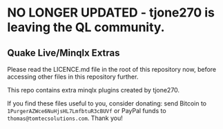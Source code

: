 # NO LONGER UPDATED - tjone270 is leaving the QL community.

## Quake Live/Minqlx Extras

Please read the LICENCE.md file in the root of this repository now, before accessing other files in this repository further.

This repo contains extra minqlx plugins created by tjone270.

If you find these files useful to you, consider donating: send Bitcoin to `1PurgerAZWce6NuHjsHL7LmfbtuR3cBUVf` or PayPal funds to `thomas@tomtecsolutions.com`. Thank you!
